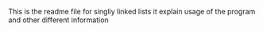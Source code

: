 This is the readme file for singliy linked lists it explain usage of the program and other different information
